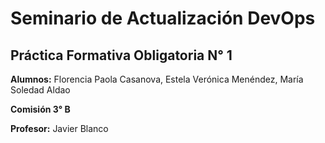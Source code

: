 # Seminario de Actualización DevOps  

## Práctica Formativa Obligatoria N° 1

**Alumnos:** 
Florencia Paola Casanova, Estela Verónica Menéndez,
María Soledad Aldao



**Comisión 3° B**  

**Profesor:** Javier Blanco  
